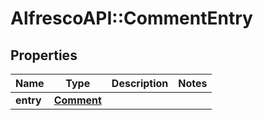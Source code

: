# AlfrescoAPI::CommentEntry

## Properties
Name | Type | Description | Notes
------------ | ------------- | ------------- | -------------
**entry** | [**Comment**](Comment.md) |  | 


